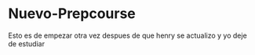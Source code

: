 # Nuevo-Prepcourse
Esto es de empezar otra vez despues de que henry se actualizo y yo deje de estudiar
